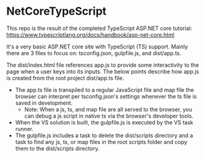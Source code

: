# NetCoreTypeScript

This repo is the result of the completed TypeScript ASP.NET core tutorial: https://www.typescriptlang.org/docs/handbook/asp-net-core.html

It's a very basic ASP.NET core site with TypeScript (TS) support. Mainly there are 3 files to focus on: tsconfig.json, gulpfile.js, and dist/app.ts.

The dist/index.html file references app.js to provide some interactivity to the page when a user keys into its inputs. The below points describe how app.js is created from the root project dist/app.ts file.

* The app.ts file is transpiled to a regular JavaScript file and map file the browser can interpret per tsconfig.json's settings whenever the ts file is saved in development. 
  * Note: When a js, ts, and map file are all served to the browser, you can debug a js script in native ts via the browser's developer tools.
* When the VS solution is built, the gulpfile.js is executed by the VS task runner. 
* The gulpfile.js includes a task to delete the dist/scripts directory and a task to find any js, ts, or map files in the root scripts folder and copy them to the dist/scripts directory.
